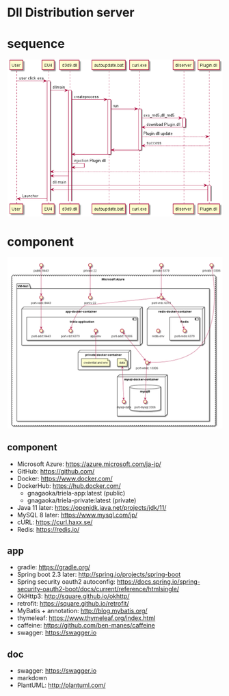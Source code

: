 # Dll Distribution server
 
 # sequence
 
 ![img1](Resource/README.img1.png)
 
 # component
 ![img2](Resource/README.img2.png)
 
 ## component
  - Microsoft Azure: https://azure.microsoft.com/ja-jp/
  - GitHub: https://github.com/
  - Docker: https://www.docker.com/
  - DockerHub: https://hub.docker.com/
    - gnagaoka/triela-app:latest (public)
    - gnagaoka/triela-private:latest (private)
  - Java 11 later: https://openjdk.java.net/projects/jdk/11/
  - MySQL 8 later: https://www.mysql.com/jp/
  - cURL: https://curl.haxx.se/
  - Redis: https://redis.io/
  
## app
  - gradle: https://gradle.org/
  - Spring boot 2.3 later: http://spring.io/projects/spring-boot
  - Spring security oauth2 autoconfig: https://docs.spring.io/spring-security-oauth2-boot/docs/current/reference/htmlsingle/
  - OkHttp3: http://square.github.io/okhttp/
  - retrofit: https://square.github.io/retrofit/
  - MyBatis + annotation: http://blog.mybatis.org/
  - thymeleaf: https://www.thymeleaf.org/index.html
  - caffeine: https://github.com/ben-manes/caffeine
  - swagger: https://swagger.io

## doc
  - swagger: https://swagger.io
  - markdown
  - PlantUML: http://plantuml.com/

